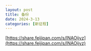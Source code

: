 ```yaml
---
layout: post
title: 备份
date: 2024-3-13
categories: [新征程]
---
```


[https://share.feijipan.com/s/lNAOijyz](https://share.feijipan.com/s/lNAOijyz)
